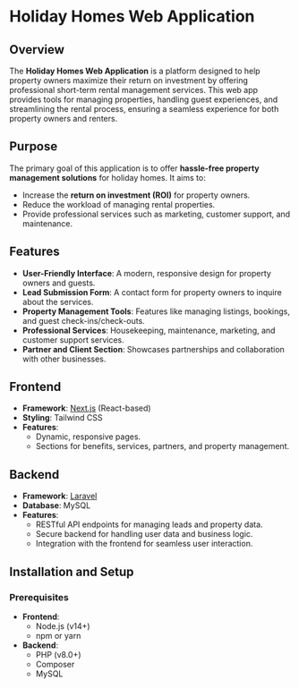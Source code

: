# Holiday Homes Web Application

## Overview
The **Holiday Homes Web Application** is a platform designed to help property owners maximize their return on investment by offering professional short-term rental management services. This web app provides tools for managing properties, handling guest experiences, and streamlining the rental process, ensuring a seamless experience for both property owners and renters.

## Purpose
The primary goal of this application is to offer **hassle-free property management solutions** for holiday homes. It aims to:
- Increase the **return on investment (ROI)** for property owners.
- Reduce the workload of managing rental properties.
- Provide professional services such as marketing, customer support, and maintenance.

## Features
- **User-Friendly Interface**: A modern, responsive design for property owners and guests.
- **Lead Submission Form**: A contact form for property owners to inquire about the services.
- **Property Management Tools**: Features like managing listings, bookings, and guest check-ins/check-outs.
- **Professional Services**: Housekeeping, maintenance, marketing, and customer support services.
- **Partner and Client Section**: Showcases partnerships and collaboration with other businesses.

## Frontend
- **Framework**: [Next.js](https://nextjs.org/) (React-based)
- **Styling**: Tailwind CSS
- **Features**:
  - Dynamic, responsive pages.
  - Sections for benefits, services, partners, and property management.

## Backend
- **Framework**: [Laravel](https://laravel.com/)
- **Database**: MySQL
- **Features**:
  - RESTful API endpoints for managing leads and property data.
  - Secure backend for handling user data and business logic.
  - Integration with the frontend for seamless user interaction.

## Installation and Setup

### Prerequisites
- **Frontend**:
  - Node.js (v14+)
  - npm or yarn
- **Backend**:
  - PHP (v8.0+)
  - Composer
  - MySQL
   
